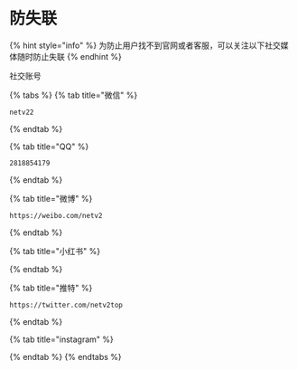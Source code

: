 # 防失联

{% hint style="info" %}
为防止用户找不到官网或者客服，可以关注以下社交媒体随时防止失联
{% endhint %}

社交账号

{% tabs %}
{% tab title="微信" %}
```text
netv22
```
{% endtab %}

{% tab title="QQ" %}
```text
2818854179
```
{% endtab %}

{% tab title="微博" %}
```text
https://weibo.com/netv2
```
{% endtab %}

{% tab title="小红书" %}

{% endtab %}

{% tab title="推特" %}
```text
https://twitter.com/netv2top
```
{% endtab %}

{% tab title="instagram" %}

{% endtab %}
{% endtabs %}



